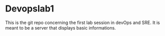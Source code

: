 # Devopslab1

This is the git repo concerning the first lab session in devOps and SRE.
It is meant to be a server that displays basic informations.
